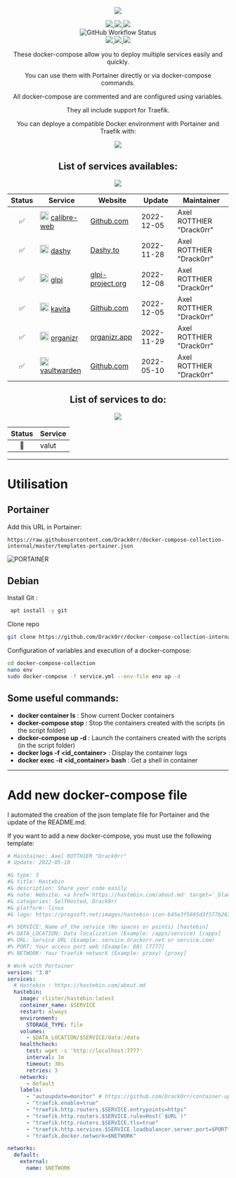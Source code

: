 <p align="center">
  <a href="#"><img src="https://readme-typing-svg.herokuapp.com?center=true&vCenter=true&lines=Docker+compose+collection;"></a>
</p>

<p align="center">
    <a href="https://github.com/Drack0rr/docker-compose-collection-internal#list-of-services-availables"><img src="https://img.shields.io/badge/List_of_services-%2341454A.svg?style=for-the-badge&logo=target&logoColor=white"> </a>
    <a href="https://github.com/Drack0rr/docker-compose-collection-internal#utilisation"><img src="https://img.shields.io/badge/How_to_use-%2341454A.svg?style=for-the-badge&logo=target&logoColor=white"> </a>
    <a href="https://github.com/Drack0rr/docker-compose-collection-internal#add-new-docker-compose-file"><img src="https://img.shields.io/badge/Add_new_service-%2341454A.svg?style=for-the-badge&logo=target&logoColor=white"> </a>
    <br />
    <img alt="GitHub Workflow Status" src="https://img.shields.io/github/workflow/status/Drack0rr/docker-compose-collection-internal/master?label=Files%20generating&logo=files&logoColor=white&style=for-the-badge">
    <br />
    <a href="https://www.docker.com/"><img src="https://img.shields.io/badge/docker-%232496ED.svg?style=for-the-badge&logo=docker&logoColor=white"> </a>
    <a href="https://www.portainer.io/"><img src="https://img.shields.io/badge/portainer-%2313BEF9.svg?style=for-the-badge&logo=portainer&logoColor=white"> </a>
    <a href="https://traefik.io/traefik/"><img src="https://img.shields.io/badge/traefik_proxy-%231F93B1.svg?style=for-the-badge&logo=traefikmesh&logoColor=white"> </a>
    <br />
</p>

<div align="center">
These docker-compose allow you to deploy multiple services easily and quickly.

You can use them with Portainer directly or via docker-compose commands.

All docker-compose are commented and are configured using variables.

They all include support for Traefik.

You can deploye a compatible Docker environment with Portainer and Traefik with:
<p align="center">
  <a href="https://github.com/PAPAMICA/docker-environment"><img src="https://img.shields.io/badge/docker_environment-%2300B8FC.svg?style=for-the-badge&logo=github&logoColor=white"></a>
</p>


## List of services availables:
<img src="https://img.shields.io/badge/Avaibles:_6-%2354B848.svg?style=for-the-badge&logo=cachet&logoColor=white">

| Status | Service | Website | Update | Maintainer |
|:--:|--|--|--|--|
| ✅ | <img src="https://developer.asustor.com/uploadIcons/0020_999_1573465183_calibre-web_256.png" alt="calibre-web" width="20"/> [calibre-web](https://github.com/Drack0rr/docker-compose-collection-internal/tree/master/composes-files/calibre-web.yml) | [Github.com](https://github.com/janeczku/calibre-web) | 2022-12-05 |  Axel ROTTHIER "Drack0rr" |
| ✅ | <img src="https://img.papamica.com/logo/dashy.png" alt="dashy" width="20"/> [dashy](https://github.com/Drack0rr/docker-compose-collection-internal/tree/master/composes-files/dashy.yml) | [Dashy.to](https://dashy.to/) | 2022-11-28 |  Axel ROTTHIER "Drack0rr" |
| ✅ | <img src="https://www.linuxtricks.fr/upload/logo-glpi.png" alt="glpi" width="20"/> [glpi](https://github.com/Drack0rr/docker-compose-collection-internal/tree/master/composes-files/glpi.yml) | [glpi-project.org](https://glpi-project.org/fr/) | 2022-12-08 |  Axel ROTTHIER "Drack0rr" |
| ✅ | <img src="https://www.kavitareader.com/img/logo.png" alt="kavita" width="20"/> [kavita](https://github.com/Drack0rr/docker-compose-collection-internal/tree/master/composes-files/kavita.yml) | [Github.com](https://github.com/Kareadita/Kavita) | 2022-12-05 |  Axel ROTTHIER "Drack0rr" |
| ✅ | <img src="https://img.papamica.com/logo/organizr.png" alt="organizr" width="20"/> [organizr](https://github.com/Drack0rr/docker-compose-collection-internal/tree/master/composes-files/organizr.yml) | [organizr.app](https://organizr.app/) | 2022-11-29 |  Axel ROTTHIER "Drack0rr" |
| ✅ | <img src="https://img.papamica.com/logo/bitwarden.png" alt="vaultwarden" width="20"/> [vaultwarden](https://github.com/Drack0rr/docker-compose-collection-internal/tree/master/composes-files/vaultwarden.yml) | [Github.com](https://github.com/dani-garcia/vaultwarden) | 2022-05-10 |  Axel ROTTHIER "Drack0rr" |

## List of services to do:
<img src="https://img.shields.io/badge/To_do:_1-%23FF8800.svg?style=for-the-badge&logo=vlcmediaplayer&logoColor=white">

| Status | Service |
|:--:|--|
| 🚸 | valut |

</div>

---
# Utilisation
## Portainer
Add this URL in Portainer:

```
https://raw.githubusercontent.com/Drack0rr/docker-compose-collection-internal/master/templates-portainer.json
```

![PORTAINER](https://i.imgur.com/M49ssCN.png)

## Debian
Install Git :
```bash
 apt install -y git
```

Clone repo
```bash
git clone https://github.com/Drack0rr/docker-compose-collection-internal/
```


Configuration of variables and execution of a docker-compose:
```bash
cd docker-compose-collection
nano env
sudo docker-compose -f service.yml --env-file env up -d
```
## Some useful commands:

-   **docker container ls** : Show current Docker containers
-   **docker-compose stop** : Stop the containers created with the scripts (in the script folder)
- **docker-compose up -d** : Launch the containers created with the scripts (in the script folder)
-   **docker logs -f <id_container>** : Display the container logs
-   **docker exec -it <id_container> bash** : Get a shell in container

---
# Add new docker-compose file
I automated the creation of the json template file for Portainer and the update of the README.md.

If you want to add a new docker-compose, you must use the following template:
```yaml
# Maintainer: Axel ROTTHIER "Drack0rr"
# Update: 2022-05-10

#& type: 3
#& title: Hastebin
#& description: Share your code easily
#& note: Website: <a href='https://hastebin.com/about.md' target='_blank' rel='noopener'>Hastebin.com</a>
#& categories: SelfHosted, Drack0rr
#& platform: linux
#& logo: https://progsoft.net/images/hastebin-icon-b45e3f5695d3f577b2630648bd00584195822e3d.png

#% SERVICE: Name of the service (No spaces or points) [hastebin]
#% DATA_LOCATION: Data localization (Example: /apps/service) [/apps]
#% URL: Service URL (Example: service.drackorr.net or service.com)
#% PORT: Your access port web (Example: 80) [7777]
#% NETWORK: Your Traefik network (Example: proxy) [proxy]

# Work with Portainer
version: "3.8"
services:
  # Hastebin : https://hastebin.com/about.md
  hastebin:
    image: rlister/hastebin:latest
    container_name: $SERVICE
    restart: always
    environment:
      STORAGE_TYPE: file
    volumes:
      - $DATA_LOCATION/$SERVICE/data:/data
    healthcheck:
      test: wget -s 'http://localhost:7777'
      interval: 1m
      timeout: 30s
      retries: 3
    networks:
      - default
    labels:
      - "autoupdate=monitor" # https://github.com/Drack0rr/container-updater
      - "traefik.enable=true"
      - "traefik.http.routers.$SERVICE.entrypoints=https"
      - "traefik.http.routers.$SERVICE.rule=Host(`$URL`)"
      - "traefik.http.routers.$SERVICE.tls=true"
      - "traefik.http.services.$SERVICE.loadbalancer.server.port=$PORT"
      - "traefik.docker.network=$NETWORK"

networks:
  default:
    external:
      name: $NETWORK
```